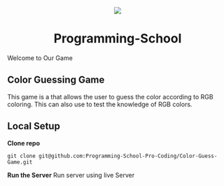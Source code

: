 <p align="center">
<img src="https://cdn.hashnode.com/res/hashnode/image/upload/v1645824364652/trlLj0l50.png" />
</p>
<h1 align="center">
  Programming-School
</h1>
 
Welcome to Our Game

<h2>
  Color Guessing Game
</h2>
This game is a that allows the user to guess the color according to RGB coloring. This can also use to test the knowledge of RGB colors.

## Local Setup
**Clone repo**
```
git clone git@github.com:Programming-School-Pro-Coding/Color-Guess-Game.git
```

**Run the Server**
Run server using live Server


